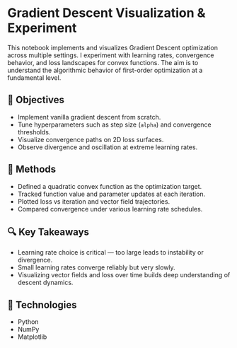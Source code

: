 # Gradient Descent Visualization & Experiment

This notebook implements and visualizes Gradient Descent optimization across multiple settings. I experiment with learning rates, convergence behavior, and loss landscapes for convex functions. The aim is to understand the algorithmic behavior of first-order optimization at a fundamental level.

## 🧠 Objectives

- Implement vanilla gradient descent from scratch.
- Tune hyperparameters such as step size (`alpha`) and convergence thresholds.
- Visualize convergence paths on 2D loss surfaces.
- Observe divergence and oscillation at extreme learning rates.

## 🧪 Methods

- Defined a quadratic convex function as the optimization target.
- Tracked function value and parameter updates at each iteration.
- Plotted loss vs iteration and vector field trajectories.
- Compared convergence under various learning rate schedules.

## 🔍 Key Takeaways

- Learning rate choice is critical — too large leads to instability or divergence.
- Small learning rates converge reliably but very slowly.
- Visualizing vector fields and loss over time builds deep understanding of descent dynamics.

## 🚀 Technologies

- Python
- NumPy
- Matplotlib
